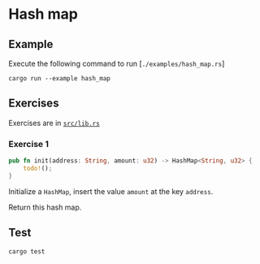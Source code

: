 # Hash map

## Example

Execute the following command to run [`./examples/hash_map.rs`]

```shell
cargo run --example hash_map
```

## Exercises

Exercises are in [`src/lib.rs`](./src/lib.rs)

### Exercise 1

```rust
pub fn init(address: String, amount: u32) -> HashMap<String, u32> {
    todo!();
}
```

Initialize a `HashMap`, insert the value `amount` at the key `address`.

Return this hash map.

## Test

```shell
cargo test
```
